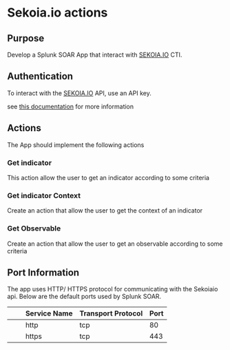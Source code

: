 [comment]: # "File: README.md"
[comment]: # "Copyright (c) 2023 SEKOIA.IO"
[comment]: # ""
[comment]: # "Licensed under the Apache License, Version 2.0 (the 'License');"
[comment]: # "you may not use this file except in compliance with the License."
[comment]: # "You may obtain a copy of the License at"
[comment]: # ""
[comment]: # "    http://www.apache.org/licenses/LICENSE-2.0"
[comment]: # ""
[comment]: # "Unless required by applicable law or agreed to in writing, software distributed under"
[comment]: # "the License is distributed on an 'AS IS' BASIS, WITHOUT WARRANTIES OR CONDITIONS OF ANY KIND,"
[comment]: # "either express or implied. See the License for the specific language governing permissions"
[comment]: # "and limitations under the License."
[comment]: # ""
# Sekoia.io actions
## Purpose

Develop a Splunk SOAR App that interact with [SEKOIA.IO](http://SEKOIA.IO) CTI.

## Authentication

To interact with the [SEKOIA.IO](http://SEKOIA.IO) API, use an API key.

see [this documentation](https://docs.sekoia.io/cti/features/integrations/api/) for more information

## Actions

The App should implement the following actions

### Get indicator

This action  allow the user to get an indicator according to some criteria

### Get indicator Context

Create an action that allow the user to get the context of an indicator

### Get Observable

Create an action that allow the user to get an observable according to some criteria

## Port Information

The app uses HTTP/ HTTPS protocol for communicating with the Sekoiaio api. Below are the default
ports used by Splunk SOAR.

|         Service Name | Transport Protocol | Port |
|----------------------|--------------------|------|
|         http         | tcp                | 80   |
|         https        | tcp                | 443  |
